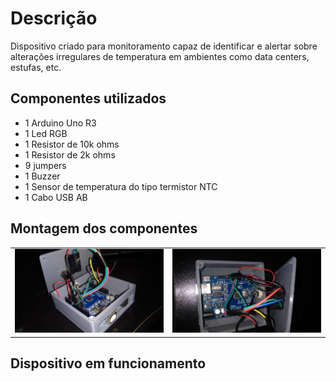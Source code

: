 # Descrição

Dispositivo criado para monitoramento capaz de identificar e alertar sobre alterações irregulares de temperatura em ambientes como data centers, estufas, etc.

## Componentes utilizados

- 1 Arduino Uno R3
- 1 Led RGB
- 1 Resistor de 10k ohms
- 1 Resistor de 2k ohms
- 9 jumpers
- 1 Buzzer
- 1 Sensor de temperatura do tipo termistor NTC
- 1 Cabo USB AB

## Montagem dos componentes

<table>
<tr>
<td><img src="https://github.com/MateusVS/PI-4-DSM-Fatec-Araras/blob/main/arduino/imagens/dispositivo-termosafe-2.jpg" alt="Montagem dos componentes do dispotivo" style="height: 70%; width:100%;"/></td>
<td><img src="https://github.com/MateusVS/PI-4-DSM-Fatec-Araras/blob/main/arduino/imagens/dispositivo-termosafe-3.jpg" alt="Montagem dos componentes do dispotivo" style="height: 70%; width:100%;"/></td>
</tr>
</table>

## Dispositivo em funcionamento

<table>
</table>

